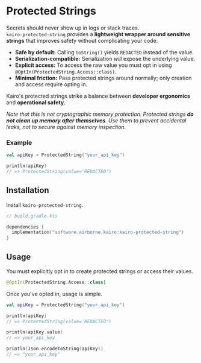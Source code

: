 # Protected Strings

Secrets should never show up in logs or stack traces.\
`kairo-protected-string` provides a **lightweight wrapper around sensitive strings**
that improves safety without complicating your code.

- **Safe by default:**
  Calling `toString()` yields `REDACTED` instead of the value.
- **Serialization-compatible:**
  Serialization _will_ expose the underlying value.
- **Explicit access:**
  To access the raw value you must opt in using
  `@OptIn(ProtectedString.Access::class)`.
- **Minimal friction:**
  Pass protected strings around normally;
  only creation and access require opting in.

Kairo's protected strings strike a balance between
**developer ergonomics** and **operational safety**.

_Note that this is not cryptographic memory protection.
Protected strings **do not clean up memory after themselves**.
Use them to prevent accidental leaks, not to secure against memory inspection._

### Example

```kotlin
val apiKey = ProtectedString("your_api_key")

println(apiKey)
// => ProtectedString(value='REDACTED')
```

## Installation

Install `kairo-protected-string`.

```kotlin
// build.gradle.kts

dependencies {
  implementation("software.airborne.kairo:kairo-protected-string")
}
```

## Usage

You must explicitly opt in to create protected strings or access their values.

```kotlin
@OptIn(ProtectedString.Access::class)
```

Once you've opted in, usage is simple.

```kotlin
val apiKey = ProtectedString("your_api_key")

println(apiKey)
// => ProtectedString(value='REDACTED')

println(apiKey.value)
// => your_api_key

println(Json.encodeToString(apiKey))
// => "your_api_key"
```
